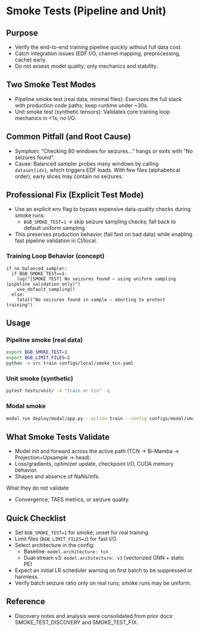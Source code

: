 # Smoke Tests (Pipeline and Unit)

## Purpose
- Verify the end-to-end training pipeline quickly without full data cost.
- Catch integration issues (EDF I/O, channel mapping, preprocessing, cache) early.
- Do not assess model quality; only mechanics and stability.

## Two Smoke Test Modes
- Pipeline smoke test (real data, minimal files): Exercises the full stack with production code paths; keep runtime under ~30s.
- Unit smoke test (synthetic tensors): Validates core training loop mechanics in <1s; no I/O.

## Common Pitfall (and Root Cause)
- Symptom: “Checking 80 windows for seizures…” hangs or exits with “No seizures found”.
- Cause: Balanced sampler probes many windows by calling `dataset[idx]`, which triggers EDF loads. With few files (alphabetical order), early slices may contain no seizures.

## Professional Fix (Explicit Test Mode)
- Use an explicit env flag to bypass expensive data-quality checks during smoke runs:
  - `BGB_SMOKE_TEST=1` → skip seizure sampling checks; fall back to default uniform sampling.
- This preserves production behavior (fail fast on bad data) while enabling fast pipeline validation in CI/local.

### Training Loop Behavior (concept)
```
if no_balanced_sampler:
  if BGB_SMOKE_TEST==1:
    log("[SMOKE TEST] No seizures found – using uniform sampling (pipeline validation only)")
    use_default_sampling()
  else:
    fatal("No seizures found in sample – aborting to protect training")
```

## Usage
### Pipeline smoke (real data)
```bash
export BGB_SMOKE_TEST=1
export BGB_LIMIT_FILES=2
python -m src train configs/local/smoke_tcn.yaml
```

### Unit smoke (synthetic)
```bash
pytest tests/unit/ -k "train or tcn" -q
```

### Modal smoke
```bash
modal run deploy/modal/app.py --action train --config configs/modal/smoke.yaml
```

## What Smoke Tests Validate
- Model init and forward across the active path (TCN → Bi‑Mamba → Projection+Upsample → head).
- Loss/gradients, optimizer update, checkpoint I/O, CUDA memory behavior.
- Shapes and absence of NaNs/infs.

What they do not validate
- Convergence, TAES metrics, or seizure quality.

## Quick Checklist
- Set `BGB_SMOKE_TEST=1` for smoke; unset for real training.
- Limit files (`BGB_LIMIT_FILES=2`) for fast I/O.
- Select architecture in the config:
  - Baseline: `model.architecture: tcn`
  - Dual‑stream v3: `model.architecture: v3` (vectorized GNN + static PE)
- Expect an initial LR scheduler warning on first batch to be suppressed or harmless.
- Verify batch seizure ratio only on real runs; smoke runs may be uniform.

## Reference
- Discovery notes and analysis were consolidated from prior docs: SMOKE_TEST_DISCOVERY and SMOKE_TEST_FIX.
